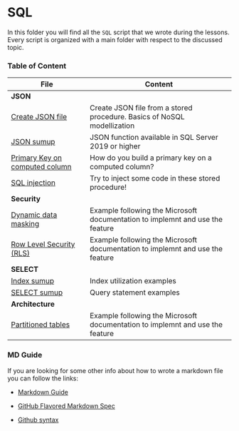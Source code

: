 # SQL

In this folder you will find all the `SQL` script that we wrote during the lessons. Every script is organized with a main folder with respect to the discussed topic.

### Table of Content

|File|Content|
|---|---|
|**JSON**|
|[Create JSON file](./JSON_Function/procedure%20insert%20json.sql)| Create JSON file from a stored procedure. Basics of NoSQL modellization |
|[JSON sumup](./JSON_Function/JSON%20sumup.sql)| JSON function available in SQL Server 2019 or higher |
|[Primary Key on computed column](./JSON_Function/Primary%20Key%20_%20Computed%20column.sql)| How do you build a primary key on a computed column? |
|[SQL injection](./JSON_Function/backup%20e%20test%20sql%20injection.sql)| Try to inject some code in these stored procedure! |
|**Security**|
|[Dynamic data masking](./Security/DynamicDataMasking.sql)|Example following the Microsoft documentation to implemnt and use the feature|
|[Row Level Security (RLS)](./Security/rowLevelSecurity.sql)|Example following the Microsoft documentation to implemnt and use the feature|
|**SELECT**|
|[Index sumup](./SELECT/sumup%20index%20utilization.sql)| Index utilization examples |
|[SELECT sumup](./SELECT/sumup%20select.sql)| Query statement examples |
|**Architecture**|
|[Partitioned tables](./Architecture/partitionTable.sql)|Example following the Microsoft documentation to implemnt and use the feature|

### MD Guide

If you are looking for some other info about how to wrote a markdown file you can follow the links:

- [Markdown Guide](https://www.markdownguide.org/)

- [GitHub Flavored Markdown Spec](https://github.github.com/gfm/)

- [Github syntax](https://docs.github.com/en/get-started/writing-on-github/getting-started-with-writing-and-formatting-on-github/basic-writing-and-formatting-syntax)
